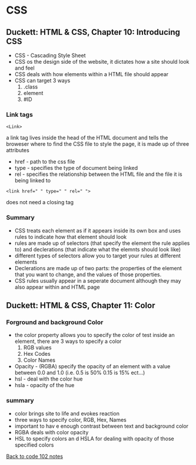 # CSS

## Duckett: HTML & CSS, Chapter 10: Introducing CSS

- CSS - Cascading Style Sheet
- CSS os the design side of the website, it dictates how a site should look and feel
- CSS deals with how elements within a HTML file should appear
- CSS can target 3 ways
    1. .class
    1. element
    1. #ID

### Link tags

```
<Link>
```
a link tag lives inside the head of the HTML document and tells the broweser where to find the CSS file to style the page, it is made up of three attributes

- href - path to the css file
- type - specifies the type of document being linked
- rel -  specifies the relationship between the HTML file and the file it is being linked to

```
<link href=" " type=" " rel=" ">
```
does not need a closing tag

### Summary

- CSS treats each element as if it appears inside its own box and uses rules to indicate how that element should look
- rules are made up of selectors (that specify the element the rule applies to) and declerations (that indicate what the elemnts should look like)
- different types of selectors allow you to target your rules at different elements
-  Declerations are made up of two parts: the properties of the element that you want to change, and the values of those properties. 
- CSS rules usually appear in a seperate document although they may also appear within and HTML page

## Duckett: HTML & CSS, Chapter 11: Color

### Forground and background Color

- the color property allows you to specify the color of test  inside an element, there are 3 ways to specify a color
    1. RGB values
    1. Hex Codes
    1. Color Names
- Opacity - (RGBA) specify the opacity of an element with a value between 0.0 and 1.0 (i.e. 0.5 is 50% 0.15 is 15% ect...)
- hsl - deal with the color hue
- hsla - opacity of the hue

### summary

- color brings site to life and evokes reaction
- three ways to specify color, RGB, Hex, Names
- important to hav e enough contrast between text and background color
- RGBA deals with color opacity
- HSL to specify colors an d HSLA for dealing with opacity of those specified colors

[Back to code 102 notes](102.md)
